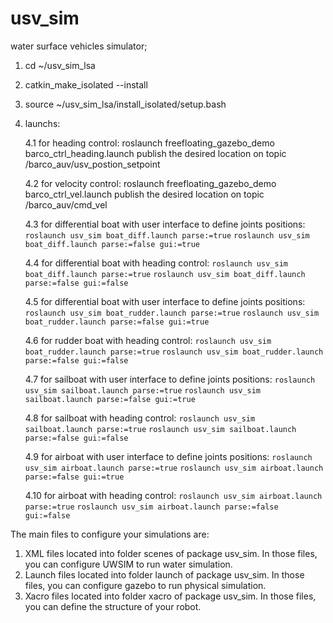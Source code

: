 # usv_sim
water surface vehicles simulator;

1. cd ~/usv_sim_lsa
2. catkin_make_isolated --install
3. source ~/usv_sim_lsa/install_isolated/setup.bash
4. launchs:

    4.1 for heading control: 
        roslaunch freefloating_gazebo_demo barco_ctrl_heading.launch
        publish the desired location on topic /barco_auv/usv_postion_setpoint

    4.2 for velocity control:
        roslaunch freefloating_gazebo_demo barco_ctrl_vel.launch
        publish the desired location on topic /barco_auv/cmd_vel

    4.3 for differential boat with user interface to define joints positions:
	`roslaunch usv_sim boat_diff.launch parse:=true`
	`roslaunch usv_sim boat_diff.launch parse:=false gui:=true`

    4.4 for differential boat with heading control:
	`roslaunch usv_sim boat_diff.launch parse:=true`
	`roslaunch usv_sim boat_diff.launch parse:=false gui:=false`

    4.5 for differential boat with user interface to define joints positions:
	`roslaunch usv_sim boat_rudder.launch parse:=true`
	`roslaunch usv_sim boat_rudder.launch parse:=false gui:=true`

    4.6 for rudder boat with heading control:
	`roslaunch usv_sim boat_rudder.launch parse:=true`
	`roslaunch usv_sim boat_rudder.launch parse:=false gui:=false`

    4.7 for sailboat with user interface to define joints positions:
	`roslaunch usv_sim sailboat.launch parse:=true`
	`roslaunch usv_sim sailboat.launch parse:=false gui:=true`

    4.8 for sailboat with heading control:
	`roslaunch usv_sim sailboat.launch parse:=true`
	`roslaunch usv_sim sailboat.launch parse:=false gui:=false`

    4.9 for airboat with user interface to define joints positions:
	`roslaunch usv_sim airboat.launch parse:=true`
	`roslaunch usv_sim airboat.launch parse:=false gui:=true`

    4.10 for airboat with heading control:
	`roslaunch usv_sim airboat.launch parse:=true`
	`roslaunch usv_sim airboat.launch parse:=false gui:=false`


The main files to configure your simulations are:

1) XML files located into folder scenes of package usv_sim. In those files, you can configure UWSIM to run water simulation.
2) Launch files located into folder launch of package usv_sim. In those files, you can configure gazebo to run physical simulation.
3) Xacro files located into folder xacro of package usv_sim. In those files, you can define the structure of your robot.


